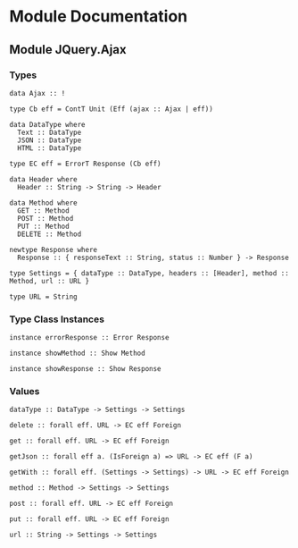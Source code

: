 # Module Documentation

## Module JQuery.Ajax

### Types

    data Ajax :: !

    type Cb eff = ContT Unit (Eff (ajax :: Ajax | eff))

    data DataType where
      Text :: DataType
      JSON :: DataType
      HTML :: DataType

    type EC eff = ErrorT Response (Cb eff)

    data Header where
      Header :: String -> String -> Header

    data Method where
      GET :: Method
      POST :: Method
      PUT :: Method
      DELETE :: Method

    newtype Response where
      Response :: { responseText :: String, status :: Number } -> Response

    type Settings = { dataType :: DataType, headers :: [Header], method :: Method, url :: URL }

    type URL = String


### Type Class Instances

    instance errorResponse :: Error Response

    instance showMethod :: Show Method

    instance showResponse :: Show Response


### Values

    dataType :: DataType -> Settings -> Settings

    delete :: forall eff. URL -> EC eff Foreign

    get :: forall eff. URL -> EC eff Foreign

    getJson :: forall eff a. (IsForeign a) => URL -> EC eff (F a)

    getWith :: forall eff. (Settings -> Settings) -> URL -> EC eff Foreign

    method :: Method -> Settings -> Settings

    post :: forall eff. URL -> EC eff Foreign

    put :: forall eff. URL -> EC eff Foreign

    url :: String -> Settings -> Settings



